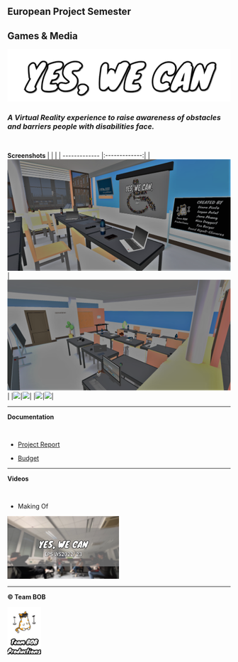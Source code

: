 ## European Project Semester
## Games & Media

![YES, WE CAN](Documentation\Logo\YES_WE_CAN.png)

### *A Virtual Reality experience to raise awareness of obstacles and barriers people with disabilities face.*

<br>

**Screenshots**
|               |             |
| ------------- |:-------------:|
| ![](Documentation\Development\20230109_menu.png) | ![](Documentation\Development\20230109_classroom.png) |
|![](Documentation\Development\20230109_entrance.png)|![](Documentation\Development\20230109_entrance4.png)|
|![](Documentation\Development\20230109_theatre.png)|![](Documentation\Development\20230109_basketball.png)|

---

**Documentation**

<br>

* [Project Report](Documentation/Report/EPS%20Project%20Report.pdf)

* [Budget](Documentation/Budget/Grant%20Call%20Application.pdf)

---

**Videos**

<br>

* Making Of

<a href="Documentation\MakingOf\makingOf.mp4" target="_blank"><img src="Documentation\MakingOf\thumbnail.png" 
width="50%"/></a>

----

**&copy; Team BOB**

<img src="Documentation\Logo\TEAM_BOB.png" alt= "Team Bob Productions" width=15% height=10%>

